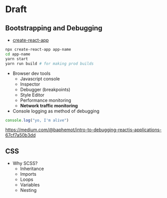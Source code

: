 # Draft
## Bootstrapping and Debugging
* [create-react-app](https://github.com/facebook/create-react-app)
```bash
npx create-react-app app-name  
cd app-name  
yarn start
yarn run build # for making prod builds
```
* Browser dev tools
  * Javascript console
  * Inspector
  * Debugger (breakpoints)
  * Style Editor
  * Performance monitoring
  * **Network traffic monitoring**
* Console logging as method of debugging  
```javascript
console.log("yo, I'm alive")
```  
<https://medium.com/@baphemot/intro-to-debugging-reactjs-applications-67cf7a50b3dd>
## CSS
* Why SCSS?
  * Inheritance
  * Imports
  * Loops
  * Variables
  * Nesting
